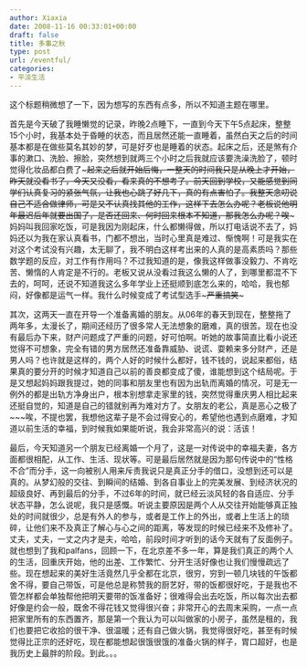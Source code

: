 ```yaml
---
author: Xiaxia
date: 2008-11-16 00:33:01+00:00
draft: false
title: 多事之秋
type: post
url: /eventful/
categories:
- 平淡生活
---
```


这个标题稍微想了一下，因为想写的东西有点多，所以不知道主题在哪里。

首先是今天破了我睡懒觉的记录，昨晚2点睡下，一直到今天下午5点起床，整整15个小时，我基本处于昏睡的状态，而且居然还能一直睡着，虽然白天之后的时间基本都是在做些莫名其妙的梦，可是好歹也是睡着的状态。起床之后，还是煞有介事的漱口、洗脸、擦脸，突然想到就两三个小时之后我就应该要洗澡洗脸了，顿时觉得化妆品都白费了~~~起来之后就开始后悔，一整天的时间我只是从晚上才开始，昨天就没看书了，今天又没看，看来真的不想考了。前天回到学校，又能感觉到同学们认真复习的紧张气氛，让我也心跳了好几下，真的有点害怕了。我整天念叨说自己不适合做律师，可是又不认真找其他的工作，这样下去怎么办呢？老板说他明年最迟后年就要出国了，是否还回来、何时回来根本不知道，那我怎么办呢？唉~~~妈妈叫我回家吃饭，可是我因为刚起床，什么都懒得做，所以打电话说不去了，妈妈还以为我在家认真看书，门都不想出，当时心里真是难过、惭愧啊！可是我实在对这个考试没有兴趣，太无聊了，我不明白这样考出来的人真的是高素质吗？那些数学题的反应，对工作有作用吗？不过我知道的是，像我这样做事没毅力、不肯吃苦、懒惰的人肯定是不行的。老板又说从没看过我这么懒的人了，到哪里都混不下去的，呵呵，还说不知道我这么多年学业上还挺顺到底怎么来的，哈哈，我也郁闷，好像都是运气一样。我什么时候变成了考试型选手~~~严重搞笑~~~

其次，这两天一直在开导一个准备离婚的朋友。从06年的春天到现在，整整拖了两年多，太漫长了，期间还经历了很多常人无法想象的磨难，真的很苦。现在也没有最后办下来，财产问题成了严重的问题，好可怕啊。听她的故事简直比看小说还觉得不可想象，完全有错的男方居然还准备靠威胁、说谎、耍赖来多分财产，还是男人吗？也许就是这样的，两个人好的时候什么都好，钱不钱的，说起来都俗，结果真的要分开的时候才知道自己以前的善良都变成了傻，谁能想到这个结局呢。于是又想起妈妈跟我提过，她的同事和朋友里也有因为出轨而离婚的情况，可是无一例外的都是出轨方净身出户，根本别想拿走家里的钱，突然觉得重庆男人相比起来还挺自觉的，知道是自己的错就别再为难对方了。女朋友的老公，真是恶心之极了~~~唉，不提也罢，我想他这辈子是不会过得安心的，希望他也遇到点磨难，才知道以前生活的幸福，到时候我如果能听说，我会非常高兴的说：活该！

最后，今天知道另一个朋友已经离婚一个月了，这是一对传说中的幸福夫妻，各方面都很相配，从工作、生活、现状等。可是最后居然就是因为那句传说中的“性格不合”而分手，这一向被别人用来斥责我说只是真正分手的借口，没想到还可以是真的。从梦幻般的交往、到瞬间的结婚、到各自事业上的完美发展、到经济状况的超级良好、再到最后的分手，不过6年的时间，就已经云淡风轻的各自适应、分手状态平静，怎么说呢，我只是感慨。听说主要原因是两个人从交往开始能够真正独处的时间就很少，总是有外人的参与，或者是工作上的外出，或者上生活上的琐碎，让他们来不及真正了解心与心之间的距离，等发现的时候已经来不及修补了。丈夫，丈夫，一丈之内才是夫，哈哈，前段时间才听到的话今天就有了反面例子。就也想到了我和palfans，回顾一下，在北京差不多一年，算是我们真正的两个人的生活，回重庆开始，他的出差、工作繁忙、分开生活好像也让我们慢慢疏远了些。现在想起来的美好生活竟然几乎全都在北京，很穷，穷到一顿几块钱的午饭都舍不得，要自己带饭，可是他总是称赞我的厨艺好，带的饭都很好吃，于是我也不管怎样都会单独帮他把明天要带的饭准备好；很难得会出去吃饭，所以每次出去都好像是约会一般，既舍不得花钱又觉得很兴奋；非常开心的去周末采购，一点一点把家里所有的东西置齐，那是第一个我认为可以叫做家的小房子，虽然是租的，我们也要把它收拾的很干净、很温暖；还有自己做火锅，我觉得很好吃，甚至有时候觉得比正宗的还好吃，现在都能想起很饿很饿的准备火锅的样子，胃口超好，也是我历史上最胖的阶段。到此。。。
